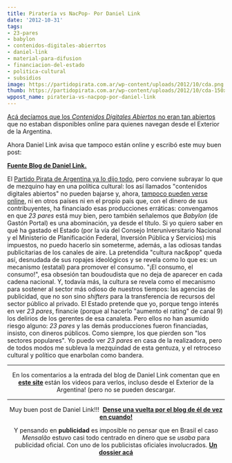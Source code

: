 ```yaml
---
title: Piratería vs NacPop- Por Daniel Link
date: '2012-10-31'
tags:
- 23-pares
- babylon
- contenidos-digitales-abierrtos
- daniel-link
- material-para-difusion
- financiacion-del-estado
- politica-cultural
- subsidios
image: https://partidopirata.com.ar/wp-content/uploads/2012/10/cda.png
thumb: https://partidopirata.com.ar/wp-content/uploads/2012/10/cda-150x150.png
wppost_name: pirateria-vs-nacpop-por-daniel-link
---
```


<a href="https://partidopirata.com.ar/7162/contenidos-digitales-abiertos-pero-no-tanto">Acá decíamos que los <em>Contenidos Digitales Abiertos</em> no eran tan abiertos</a> que no estaban disponibles online para quienes navegan desde el Exterior de la Argentina.

Ahora Daniel Link avisa que tampoco están online y escribó este muy buen post:

<strong><a href="http://linkillo.blogspot.com.ar/2012/10/pirateria-vs-nac.html" target="_blank">Fuente Blog de Daniel Link.</a></strong>

El <a href="https://partidopirata.com.ar/7162/contenidos-digitales-abiertos-pero-no-tanto">Partido Pirata de Argentina ya lo dijo todo</a>, pero conviene subrayar lo que de mezquino hay en una política cultural: los así llamados "contenidos digitales abiertos" no pueden bajarse y, ahora, <a href="http://cda.gob.ar/serie/918/capitulos/23-pares">tampoco pueden verse online</a>, ni en otros países ni en el propio país que, con el dinero de sus contribuyentes, ha financiado esas producciones erráticas: convengamos en que <em>23 pares</em> está muy bien, pero también señalemos que <em>Babylon</em> (de Gastón Portal) es una abominación, ya desde el título.
Si yo quiero saber en qué ha gastado el Estado (por la vía del Consejo Interuniversitario Nacional y el Ministerio de Planificación Federal, Inversión Pública y Servicios) mis impuestos, no puedo hacerlo sin someterme, además, a las odiosas tandas publicitarias de los canales de aire.
La pretendida "cultura nac&amp;pop" queda así, desnudada de sus ropajes ideológicos y se revela como lo que es: un mecanismo (estatal) para promover el consumo.
"¡El consumo, el consumo!", esa obsesión tan boudoudista que no deja de aparecer en cada cadena nacional.
Y, todavía más, la cultura se revela como el mecanismo para sostener al sector más odioso de nuestros tiempos: las agencias de publicidad, que no son sino <em>shifters</em> para la transferencia de recursos del sector público al privado.
El Estado pretende que yo, porque tengo interés en ver <em>23 pares</em>, financie (porque al hacerlo "aumento el rating" de canal 9) los delirios de los gerentes de esa canaleta.
Pero ellos no han asumido riesgo alguno: <em>23 pares</em> y las demás producciones fueron financiadas, insisto, con dineros públicos.
Como siempre, los que pierden son "los sectores populares". Yo puedo ver <em>23 pares</em> en casa de la realizadora, pero de todos modos me subleva la mezquindad de esta gentuza, y el retroceso cultural y político que enarbolan como bandera.

<hr />
<p style="text-align: center;">En los comentarios a la entrada del blog de Daniel Link comentan que en <strong><a href="http://test.cda.dcarsat.com.ar/" target="_blank">este site</a> </strong>están los videos para verlos, incluso desde el Exterior de la Argentina! (pero no se pueden descargar.</p>


<hr />
<p style="text-align: center;">Muy buen post de Daniel Link!!!  <strong><a href="http://linkillo.blogspot.com/ncr" target="_blank">Dense una vuelta por el blog de él de vez en cuando!</a></strong></p>
<p style="text-align: center;">Y pensando en <strong>publicidad</strong> es imposible no pensar que en Brasil el caso <em>Mensalão</em> estuvo casi todo centrado en dinero que se <em>usaba</em> para publicidad oficial. Con uno de los publicistas oficiales involucrados.
<strong><a href="http://www.contrapunto.com.sv/latinoamerica/dossier-brasil-caso-mensal-o" target="_blank">Un dossier acá</a></strong></p>
